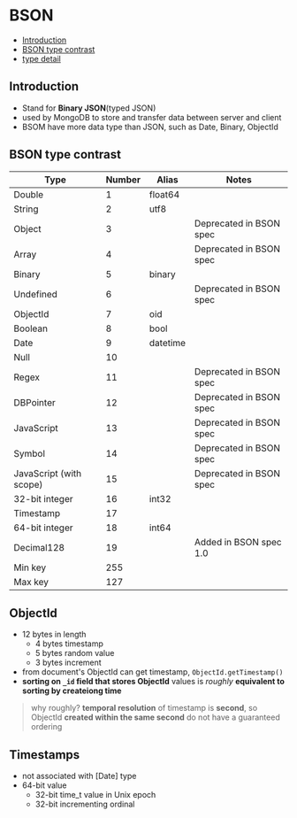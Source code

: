 # BSON

- [Introduction](#introduction)
- [BSON type contrast](#bson-type-contrast)
- [type detail](#type-detail)

## Introduction

- Stand for **Binary JSON**(typed JSON)
- used by MongoDB to store and transfer data between server and client
- BSOM have more data type than JSON, such as Date, Binary, ObjectId

## BSON type contrast

| Type   | Number | Alias        | Notes                  |
|--------|--------|--------------|------------------------|
| Double | 1      | float64      |                          |
| String | 2      | utf8         |                          |
| Object | 3      |              | Deprecated in BSON spec |
| Array  | 4      |              | Deprecated in BSON spec |
| Binary | 5      | binary       |                          |
| Undefined | 6   |              | Deprecated in BSON spec |
| ObjectId | 7     | oid          |                          |
| Boolean | 8      | bool         |                          |
| Date   | 9      | datetime     |                          |
| Null   | 10     |              |                          |
| Regex  | 11     |              | Deprecated in BSON spec |
| DBPointer | 12  |              | Deprecated in BSON spec |
| JavaScript | 13 |              | Deprecated in BSON spec |
| Symbol | 14     |              | Deprecated in BSON spec |
| JavaScript (with scope) | 15 | | Deprecated in BSON spec |
| 32-bit integer | 16 | int32 | |
| Timestamp | 17   |             |                          |
| 64-bit integer | 18 | int64 | |
| Decimal128 | 19  |              | Added in BSON spec 1.0   |
| Min key | 255    |              |                          |
| Max key | 127    |              |                          |

## ObjectId

- 12 bytes in length
  - 4 bytes timestamp
  - 5 bytes random value
  - 3 bytes increment
- from document's ObjectId can get timestamp, `ObjectId.getTimestamp()`
- **sorting on `_id` field that stores ObjectId** values is *roughly* **equivalent to sorting by createiong time**

> why roughly?
> **temporal resolution** of timestamp is **second**, so ObjectId **created within the same second** do not have a guaranteed ordering

## Timestamps

- not associated with [Date] type
- 64-bit value
  - 32-bit time_t value in Unix epoch
  - 32-bit incrementing ordinal